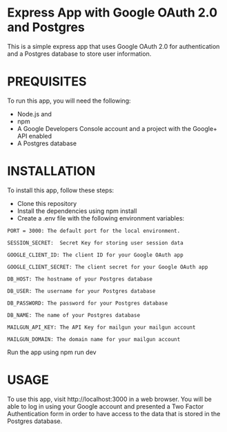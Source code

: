 # Express App with Google OAuth 2.0 and Postgres

This is a simple express app that uses Google OAuth 2.0 for authentication and a Postgres database to store user information.

# PREQUISITES

To run this app, you will need the following:

- Node.js and 
- npm
- A Google Developers Console account and a project with the Google+ API enabled
- A Postgres database

# INSTALLATION 

To install this app, follow these steps:

- Clone this repository
- Install the dependencies using npm install
- Create a .env file with the following environment variables:

```
PORT = 3000: The default port for the local environment.

SESSION_SECRET:  Secret Key for storing user session data

GOOGLE_CLIENT_ID: The client ID for your Google OAuth app

GOOGLE_CLIENT_SECRET: The client secret for your Google OAuth app

DB_HOST: The hostname of your Postgres database

DB_USER: The username for your Postgres database

DB_PASSWORD: The password for your Postgres database

DB_NAME: The name of your Postgres database

MAILGUN_API_KEY: The API Key for mailgun your mailgun account

MAILGUN_DOMAIN: The domain name for your mailgun account
```

Run the app using 
  npm run dev

# USAGE

To use this app, visit http://localhost:3000 in a web browser. You will be able to log in using your Google account and presented a Two Factor Authentication form in order to have access to the data that is stored in the Postgres database.
